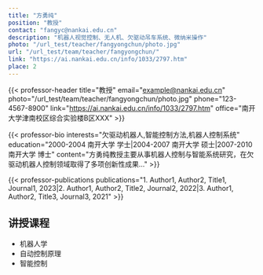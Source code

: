 ```yaml
---
title: "方勇纯"
position: "教授"
contact: "fangyc@nankai.edu.cn"
description: "机器人视觉控制、无人机、欠驱动吊车系统、微纳米操作"
photo: "/url_test/teacher/fangyongchun/photo.jpg"
url: "/url_test/team/teacher/fangyongchun/"
link: "https://ai.nankai.edu.cn/info/1033/2797.htm"
place: 2
---
```


{{< professor-header
    title="教授"
    email="example@nankai.edu.cn"
    photo="/url_test/team/teacher/fangyongchun/photo.jpg"
    phone="123-4567-8900"
    link="https://ai.nankai.edu.cn/info/1033/2797.htm"
    office="南开大学津南校区综合实验楼B区XXX" >}}

{{< professor-bio
    interests="欠驱动机器人,智能控制方法,机器人控制系统"
    education="2000-2004 南开大学 学士|2004-2007 南开大学 硕士|2007-2010 南开大学 博士"
    content="方勇纯教授主要从事机器人控制与智能系统研究，在欠驱动机器人控制领域取得了多项创新性成果..." >}}

{{< professor-publications 
    publications="1. Author1, Author2, Title1, Journal1, 2023|2. Author1, Author2, Title2, Journal2, 2022|3. Author1, Author2, Title3, Journal3, 2021" >}}

<!-- 可选部分使用普通markdown -->
## 讲授课程
- 机器人学
- 自动控制原理
- 智能控制